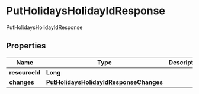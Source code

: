 

# PutHolidaysHolidayIdResponse

PutHolidaysHolidayIdResponse
## Properties

Name | Type | Description | Notes
------------ | ------------- | ------------- | -------------
**resourceId** | **Long** |  |  [optional]
**changes** | [**PutHolidaysHolidayIdResponseChanges**](PutHolidaysHolidayIdResponseChanges.md) |  |  [optional]



